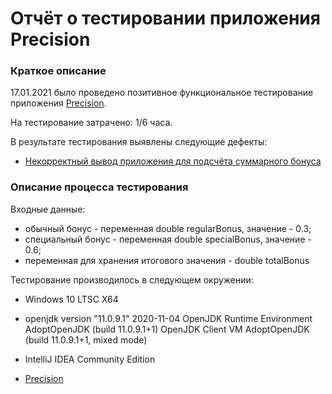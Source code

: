 # Отчёт о тестировании приложения Precision
### Краткое описание

17.01.2021 было проведено позитивное функциональное тестирование приложения [Precision](https://github.com/EliseevG787/JAVAQA-2.2/blob/master/src/Main.java).

На тестирование затрачено: 1/6 часа.

В результате тестирования выявлены следующие дефекты:

* [Некорректный вывод приложения для подсчёта суммарного бонуса](https://github.com/EliseevG787/JAVAQA-2.1/issues/1)


### Описание процесса тестирования

Входные данные:

* обычный бонус - переменная double regularBonus, значение - 0.3;
* специальный бонус - переменная double specialBonus, значение - 0.6;
* переменная для хранения итогового значения - double totalBonus


Тестирование производилось в следующем окружении:

* Windows 10 LTSC X64

* openjdk version "11.0.9.1" 2020-11-04
  OpenJDK Runtime Environment AdoptOpenJDK (build 11.0.9.1+1)
  OpenJDK Client VM AdoptOpenJDK (build 11.0.9.1+1, mixed mode)

* IntelliJ IDEA Community Edition

* [Precision](https://github.com/EliseevG787/JAVAQA-2.2/blob/master/src/Main.java)
